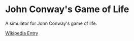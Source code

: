 # John Conway's Game of Life

A simulator for John Conway's game of life.

[Wikipedia Entry](https://en.wikipedia.org/wiki/Conway%27s_Game_of_Life)
